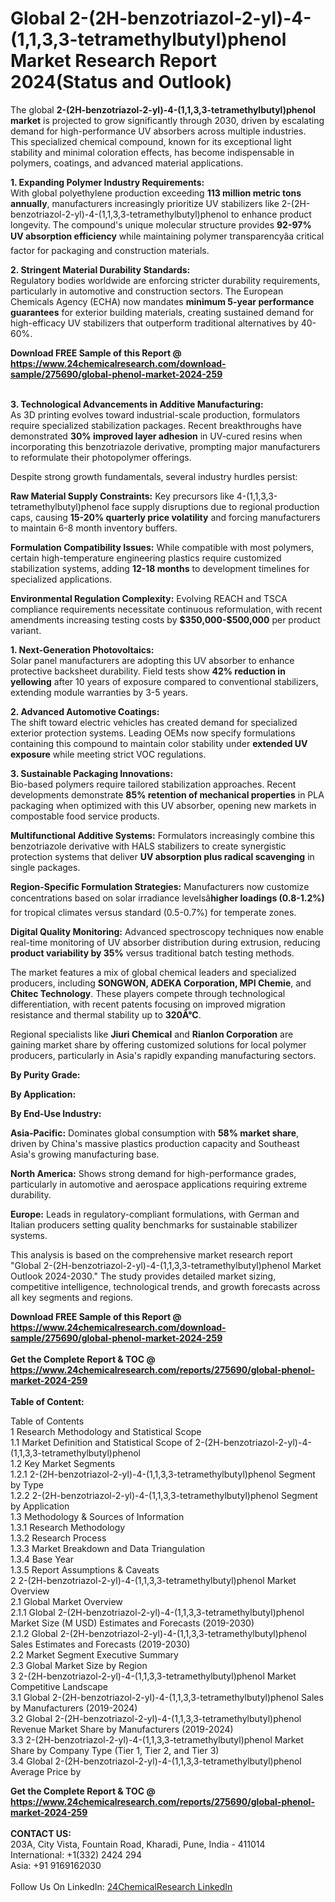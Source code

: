 <h1>Global 2-(2H-benzotriazol-2-yl)-4-(1,1,3,3-tetramethylbutyl)phenol Market Research Report 2024(Status and Outlook)</h1><p>The global <strong>2-(2H-benzotriazol-2-yl)-4-(1,1,3,3-tetramethylbutyl)phenol market</strong> is projected to grow significantly through 2030, driven by escalating demand for high-performance UV absorbers across multiple industries. This specialized chemical compound, known for its exceptional light stability and minimal coloration effects, has become indispensable in polymers, coatings, and advanced material applications.</p><p><strong>1. Expanding Polymer Industry Requirements:</strong><br>
With global polyethylene production exceeding <strong>113 million metric tons annually</strong>, manufacturers increasingly prioritize UV stabilizers like 2-(2H-benzotriazol-2-yl)-4-(1,1,3,3-tetramethylbutyl)phenol to enhance product longevity. The compound's unique molecular structure provides <strong>92-97% UV absorption efficiency</strong> while maintaining polymer transparencyâa critical factor for packaging and construction materials.</p><p><strong>2. Stringent Material Durability Standards:</strong><br>
Regulatory bodies worldwide are enforcing stricter durability requirements, particularly in automotive and construction sectors. The European Chemicals Agency (ECHA) now mandates <strong>minimum 5-year performance guarantees</strong> for exterior building materials, creating sustained demand for high-efficacy UV stabilizers that outperform traditional alternatives by 40-60%.</p><div><b>Download FREE Sample of this Report @ 
            <a href="https://www.24chemicalresearch.com/download-sample/275690/global-phenol-market-2024-259">
            https://www.24chemicalresearch.com/download-sample/275690/global-phenol-market-2024-259</a></b></div><br><p><strong>3. Technological Advancements in Additive Manufacturing:</strong><br>
As 3D printing evolves toward industrial-scale production, formulators require specialized stabilization packages. Recent breakthroughs have demonstrated <strong>30% improved layer adhesion</strong> in UV-cured resins when incorporating this benzotriazole derivative, prompting major manufacturers to reformulate their photopolymer offerings.</p><p>Despite strong growth fundamentals, several industry hurdles persist:</p><p><strong>Raw Material Supply Constraints:</strong> Key precursors like 4-(1,1,3,3-tetramethylbutyl)phenol face supply disruptions due to regional production caps, causing <strong>15-20% quarterly price volatility</strong> and forcing manufacturers to maintain 6-8 month inventory buffers.</p><p><strong>Formulation Compatibility Issues:</strong> While compatible with most polymers, certain high-temperature engineering plastics require customized stabilization systems, adding <strong>12-18 months</strong> to development timelines for specialized applications.</p><p><strong>Environmental Regulation Complexity:</strong> Evolving REACH and TSCA compliance requirements necessitate continuous reformulation, with recent amendments increasing testing costs by <strong>$350,000-$500,000</strong> per product variant.</p><p><strong>1. Next-Generation Photovoltaics:</strong><br>
Solar panel manufacturers are adopting this UV absorber to enhance protective backsheet durability. Field tests show <strong>42% reduction in yellowing</strong> after 10 years of exposure compared to conventional stabilizers, extending module warranties by 3-5 years.</p><p><strong>2. Advanced Automotive Coatings:</strong><br>
The shift toward electric vehicles has created demand for specialized exterior protection systems. Leading OEMs now specify formulations containing this compound to maintain color stability under <strong>extended UV exposure</strong> while meeting strict VOC regulations.</p><p><strong>3. Sustainable Packaging Innovations:</strong><br>
Bio-based polymers require tailored stabilization approaches. Recent developments demonstrate <strong>85% retention of mechanical properties</strong> in PLA packaging when optimized with this UV absorber, opening new markets in compostable food service products.</p><p><strong>Multifunctional Additive Systems:</strong> Formulators increasingly combine this benzotriazole derivative with HALS stabilizers to create synergistic protection systems that deliver <strong>UV absorption plus radical scavenging</strong> in single packages.</p><p><strong>Region-Specific Formulation Strategies:</strong> Manufacturers now customize concentrations based on solar irradiance levelsâ<strong>higher loadings (0.8-1.2%)</strong> for tropical climates versus standard (0.5-0.7%) for temperate zones.</p><p><strong>Digital Quality Monitoring:</strong> Advanced spectroscopy techniques now enable real-time monitoring of UV absorber distribution during extrusion, reducing <strong>product variability by 35%</strong> versus traditional batch testing methods.</p><p>The market features a mix of global chemical leaders and specialized producers, including <strong>SONGWON, ADEKA Corporation, MPI Chemie</strong>, and <strong>Chitec Technology</strong>. These players compete through technological differentiation, with recent patents focusing on improved migration resistance and thermal stability up to <strong>320Â°C</strong>.</p><p>Regional specialists like <strong>Jiuri Chemical</strong> and <strong>Rianlon Corporation</strong> are gaining market share by offering customized solutions for local polymer producers, particularly in Asia's rapidly expanding manufacturing sectors.</p><p><strong>By Purity Grade:</strong></p><p><strong>By Application:</strong></p><p><strong>By End-Use Industry:</strong></p><p><strong>Asia-Pacific:</strong> Dominates global consumption with <strong>58% market share</strong>, driven by China's massive plastics production capacity and Southeast Asia's growing manufacturing base.</p><p><strong>North America:</strong> Shows strong demand for high-performance grades, particularly in automotive and aerospace applications requiring extreme durability.</p><p><strong>Europe:</strong> Leads in regulatory-compliant formulations, with German and Italian producers setting quality benchmarks for sustainable stabilizer systems.</p><p>This analysis is based on the comprehensive market research report "Global 2-(2H-benzotriazol-2-yl)-4-(1,1,3,3-tetramethylbutyl)phenol Market Outlook 2024-2030." The study provides detailed market sizing, competitive intelligence, technological trends, and growth forecasts across all key segments and regions.</p><div><b>Download FREE Sample of this Report @ 
            <a href="https://www.24chemicalresearch.com/download-sample/275690/global-phenol-market-2024-259">
            https://www.24chemicalresearch.com/download-sample/275690/global-phenol-market-2024-259</a></b></div><br><div><b>Get the Complete Report & TOC @ 
            <a href="https://www.24chemicalresearch.com/reports/275690/global-phenol-market-2024-259">
            https://www.24chemicalresearch.com/reports/275690/global-phenol-market-2024-259</a></b></div><br>
            <b>Table of Content:</b><p>Table of Contents<br />
1 Research Methodology and Statistical Scope<br />
1.1 Market Definition and Statistical Scope of 2-(2H-benzotriazol-2-yl)-4-(1,1,3,3-tetramethylbutyl)phenol<br />
1.2 Key Market Segments<br />
1.2.1 2-(2H-benzotriazol-2-yl)-4-(1,1,3,3-tetramethylbutyl)phenol Segment by Type<br />
1.2.2 2-(2H-benzotriazol-2-yl)-4-(1,1,3,3-tetramethylbutyl)phenol Segment by Application<br />
1.3 Methodology & Sources of Information<br />
1.3.1 Research Methodology<br />
1.3.2 Research Process<br />
1.3.3 Market Breakdown and Data Triangulation<br />
1.3.4 Base Year<br />
1.3.5 Report Assumptions & Caveats<br />
2 2-(2H-benzotriazol-2-yl)-4-(1,1,3,3-tetramethylbutyl)phenol Market Overview<br />
2.1 Global Market Overview<br />
2.1.1 Global 2-(2H-benzotriazol-2-yl)-4-(1,1,3,3-tetramethylbutyl)phenol Market Size (M USD) Estimates and Forecasts (2019-2030)<br />
2.1.2 Global 2-(2H-benzotriazol-2-yl)-4-(1,1,3,3-tetramethylbutyl)phenol Sales Estimates and Forecasts (2019-2030)<br />
2.2 Market Segment Executive Summary<br />
2.3 Global Market Size by Region<br />
3 2-(2H-benzotriazol-2-yl)-4-(1,1,3,3-tetramethylbutyl)phenol Market Competitive Landscape<br />
3.1 Global 2-(2H-benzotriazol-2-yl)-4-(1,1,3,3-tetramethylbutyl)phenol Sales by Manufacturers (2019-2024)<br />
3.2 Global 2-(2H-benzotriazol-2-yl)-4-(1,1,3,3-tetramethylbutyl)phenol Revenue Market Share by Manufacturers (2019-2024)<br />
3.3 2-(2H-benzotriazol-2-yl)-4-(1,1,3,3-tetramethylbutyl)phenol Market Share by Company Type (Tier 1, Tier 2, and Tier 3)<br />
3.4 Global 2-(2H-benzotriazol-2-yl)-4-(1,1,3,3-tetramethylbutyl)phenol Average Price by </p><div><b>Get the Complete Report & TOC @ 
            <a href="https://www.24chemicalresearch.com/reports/275690/global-phenol-market-2024-259">
            https://www.24chemicalresearch.com/reports/275690/global-phenol-market-2024-259</a></b></div><br><b>CONTACT US:</b><br>
            203A, City Vista, Fountain Road, Kharadi, Pune, India - 411014<br>
            International: +1(332) 2424 294<br>
            Asia: +91 9169162030 <br><br>
            Follow Us On LinkedIn: <a href="https://www.linkedin.com/company/24chemicalresearch/">24ChemicalResearch LinkedIn</a>